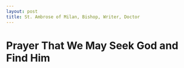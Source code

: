 ```yaml
---
layout: post
title: St. Ambrose of Milan, Bishop, Writer, Doctor
---
```


# Prayer That We May Seek God and Find Him

